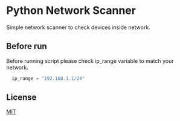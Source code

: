 
# Python Network Scanner 

Simple network scanner to check devices inside network.




## Before run

Before running script please check ip_range variable to match your network. 

```py
  ip_range = "192.168.1.1/24"
```


## License

[MIT](https://choosealicense.com/licenses/mit/)

